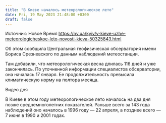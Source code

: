 ```yaml
---
title: "В Киеве началось метеорологическое лето"
date: Fri, 19 May 2023 21:48:00 +0300
draft: false
---
```

Источник: Новое Время https://nv.ua/kyiv/v-kieve-uzhe-meteorologicheskoe-leto-novosti-kieva-50325843.html


 Об этом сообщила Центральная геофизическая обсерватория имени Бориса Срезневского по данным наблюдений метеостанции.

Там добавили, что метеорологическая весна длилась 116 дней и уже закончилась. По уточненной информации специалистов обсерватории, она началась 17 января. Ее продолжительность превысила климатическую норму на полтора месяца.

  Видео дня    

В Киеве в этом году метеорологическое лето началось на два дня позже среднемноголетних показателей. Раньше всего за 143 года наблюдений оно началось в 1996 году — 22 апреля, а позднее всего — 7 июня в 1990 и 2001 годах.
